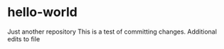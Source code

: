 # hello-world
Just another repository
This is a test of committing changes.
Additional edits to file
